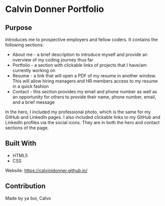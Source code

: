 # Calvin Donner Portfolio

## Purpose
Introduces me to prospective employers and fellow coders. It contains the following sections:
* About me - a brief description to introduce myself and provide an overview of my coding journey thus far
* Portfolio - a section with clickable links of projects that I have/am currently working on
* Resume - a link that will open a PDF of my resume in another window. This will allow hiring managers and HR members access to my resume in a quick fashion
* Contact - this section provides my email and phone number as well as an opportunity for others to provide their name, phone number, email, and a brief message

In the hero, I included my professional photo, which is the same for my GitHub and LinkedIn pages. I also included clickable links to my GitHub and LinkedIn profiles via the social icons. They are in both the hero and contact sections of the page. 

## Built With
* HTML5
* CSS

Website:
https://calvinjdonner.github.io/

## Contribution
Made by ya boi, Calvo
